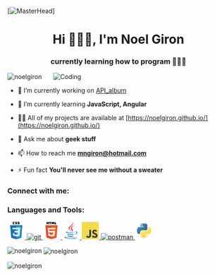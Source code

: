 [![MasterHead](https://preview.redd.it/8z6g6spn30d41.jpg?auto=webp&s=a17eb5d6a142406b5705e71b1b7f3ecf23a37980)]
<h1 align="center">Hi 🙋🏽‍♂️, I'm Noel Giron</h1>
<h3 align="center">currently learning how to program 👨🏽‍💻</h3>
<img align="right" alt="Coding" width="400" src="https://64.media.tumblr.com/7f521208199138b79261bccf79a7ab07/tumblr_p0q4hqNEDI1vkiyrso1_400.gif">

<p align="left"> <img src="https://komarev.com/ghpvc/?username=noelgiron&label=Profile%20views&color=0e75b6&style=flat" alt="noelgiron" /> </p>

- 🔭 I’m currently working on [API_album](https://github.com/NoelGiron/-ipc1-2s2022-proyecto2.git)

- 🌱 I’m currently learning **JavaScript, Angular**

- 👨‍💻 All of my projects are available at [https://noelgiron.github.io/](https://noelgiron.github.io/)

- 💬 Ask me about **geek stuff**

- 📫 How to reach me **mngiron@hotmail.com**

- ⚡ Fun fact **You'll never see me without a sweater**

<h3 align="left">Connect with me:</h3>
<p align="left">
</p>

<h3 align="left">Languages and Tools:</h3>
<p align="left"> <a href="https://www.w3schools.com/css/" target="_blank" rel="noreferrer"> <img src="https://raw.githubusercontent.com/devicons/devicon/master/icons/css3/css3-original-wordmark.svg" alt="css3" width="40" height="40"/> </a> <a href="https://git-scm.com/" target="_blank" rel="noreferrer"> <img src="https://www.vectorlogo.zone/logos/git-scm/git-scm-icon.svg" alt="git" width="40" height="40"/> </a> <a href="https://www.w3.org/html/" target="_blank" rel="noreferrer"> <img src="https://raw.githubusercontent.com/devicons/devicon/master/icons/html5/html5-original-wordmark.svg" alt="html5" width="40" height="40"/> </a> <a href="https://www.java.com" target="_blank" rel="noreferrer"> <img src="https://raw.githubusercontent.com/devicons/devicon/master/icons/java/java-original.svg" alt="java" width="40" height="40"/> </a> <a href="https://developer.mozilla.org/en-US/docs/Web/JavaScript" target="_blank" rel="noreferrer"> <img src="https://raw.githubusercontent.com/devicons/devicon/master/icons/javascript/javascript-original.svg" alt="javascript" width="40" height="40"/> </a> <a href="https://postman.com" target="_blank" rel="noreferrer"> <img src="https://www.vectorlogo.zone/logos/getpostman/getpostman-icon.svg" alt="postman" width="40" height="40"/> </a> <a href="https://www.python.org" target="_blank" rel="noreferrer"> <img src="https://raw.githubusercontent.com/devicons/devicon/master/icons/python/python-original.svg" alt="python" width="40" height="40"/> </a> </p>

<p><img align="left" src="https://github-readme-stats.vercel.app/api/top-langs?username=noelgiron&show_icons=true&locale=en&layout=compact" alt="noelgiron" /></p>

<p>&nbsp;<img align="center" src="https://github-readme-stats.vercel.app/api?username=noelgiron&show_icons=true&locale=en" alt="noelgiron" /></p>

<p><img align="center" src="https://github-readme-streak-stats.herokuapp.com/?user=noelgiron&" alt="noelgiron" /></p>


